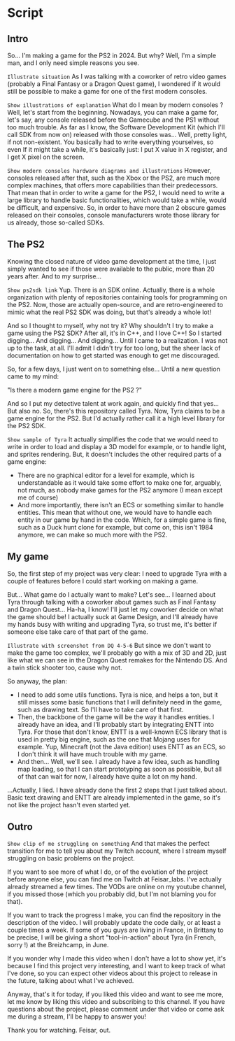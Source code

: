 # Script
## Intro
So... I'm making a game for the PS2 in 2024. But why?
Well, I'm a simple man, and I only need simple reasons you see.

`Illustrate situation`
As I was talking with a coworker of retro video games (probably a Final Fantasy or a Dragon Quest game), I wondered if it would still be possible to make a game for one of the first modern consoles.

`Show illustrations of explanation`
What do I mean by modern consoles ? Well, let's start from the beginning. Nowadays, you can make a game for, let's say, any console released before the Gamecube and the PS1 without too much trouble. As far as I know, the Software Development Kit (which I'll call SDK from now on) released with those consoles was... Well, pretty light, if not non-existent. You basically had to write everything yourselves, so even If it might take a while, it's basically just: I put X value in X register, and I get X pixel on the screen.

`Show modern consoles hardware diagrams and illustrations`
However, consoles released after that, such as the Xbox or the PS2, are much more complex machines, that offers more capabilities than their predecessors. That mean that in order to write a game for the PS2, I would need to write a large library to handle basic functionalities, which would take a while, would be difficult, and expensive. So, in order to have more than 2 obscure games released on their consoles, console manufacturers wrote those library for us already, those so-called SDKs.

## The PS2

Knowing the closed nature of video game development at the time, I just simply wanted to see if those were available to the public, more than 20 years after. And to my surprise...

`Show ps2sdk link`
Yup. There is an SDK online. Actually, there is a whole organization with plenty of repositories containing tools for programming on the PS2. Now, those are actually open-source, and are retro-engineered to mimic what the real PS2 SDK was doing, but that's already a whole lot!

And so I thought to myself, why not try it? Why shouldn't I try to make a game using the PS2 SDK? After all, it's in C++, and I love C++! So I started digging... And digging... And digging...
Until I came to a realization. I was not up to the task, at all. I'll admit I didn't try for too long, but the sheer lack of documentation on how to get started was enough to get me discouraged.

So, for a few days, I just went on to something else... Until a new question came to my mind:

"Is there a modern game engine for the PS2 ?"

And so I put my detective talent at work again, and quickly find that yes... But also no.
So, there's this repository called Tyra. Now, Tyra claims to be a game engine for the PS2. But I'd actually rather call it a high level library for the PS2 SDK.

`Show sample of Tyra`
It actually simplifies the code that we would need to write in order to load and display a 3D model for example, or to handle light, and sprites rendering. But, it doesn't includes the other required parts of a game engine:
- There are no graphical editor for a level for example, which is understandable as it would take some effort to make one for, arguably, not much, as nobody make games for the PS2 anymore (I mean except me of course)
- And more importantly, there isn't an ECS or something similar to handle entities. This mean that without one, we would have to handle each entity in our game by hand in the code. Which, for a simple game is fine, such as a Duck hunt clone for example, but come on, this isn't 1984 anymore, we can make so much more with the PS2.

## My game

So, the first step of my project was very clear: I need to upgrade Tyra with a couple of features before I could start working on making a game.

But... What game do I actually want to make? Let's see... I learned about Tyra through talking with a coworker about games such as Final Fantasy and Dragon Quest...
Ha-ha, I know! I'll just let my coworker decide on what the game should be! I actually suck at Game Design, and I'll already have my hands busy with writing and upgrading Tyra, so trust me, it's better if someone else take care of that part of the game.

`Illustrate with screenshot from DQ 4-5-6`
But since we don't want to make the game too complex, we'll probably go with a mix of 3D and 2D, just like what we can see in the Dragon Quest remakes for the Nintendo DS. And a twin stick shooter too, cause why not.

So anyway, the plan:
- I need to add some utils functions. Tyra is nice, and helps a ton, but it still misses some basic functions that I will definitely need in the game, such as drawing text. So I'll have to take care of that first.
- Then, the backbone of the game will be the way it handles entities. I already have an idea, and I'll probably start by integrating ENTT into Tyra. For those that don't know, ENTT is a well-known ECS library that is used in pretty big engine, such as the one that Mojang uses for example. Yup, Minecraft (not the Java edition) uses ENTT as an ECS, so I don't think it will have much trouble with my game.
- And then... Well, we'll see. I already have a few idea, such as handling map loading, so that I can start prototyping as soon as possible, but all of that can wait for now, I already have quite a lot on my hand.

...Actually, I lied. I have already done the first 2 steps that I just talked about. Basic text drawing and ENTT are already implemented in the game, so it's not like the project hasn't even started yet.

## Outro

`Show clip of me struggling on something`
And that makes the perfect transition for me to tell you about my Twitch account, where I stream myself struggling on basic problems on the project.

If you want to see more of what I do, or of the evolution of the project before anyone else, you can find me on Twitch at Feisar_labs. I've actually already streamed a few times. The VODs are online on my youtube channel, if you missed those (which you probably did, but I'm not blaming you for that).

If you want to track the progress I make, you can find the repository in the description of the video. I will probably update the code daily, or at least a couple times a week.
If some of you guys are living in France, in Brittany to be precise, I will be giving a short "tool-in-action" about Tyra (in French, sorry !) at the Breizhcamp, in June.

If you wonder why I made this video when I don't have a lot to show yet, it's because I find this project very interesting, and I want to keep track of what I've done, so you can expect other videos about this project to release in the future, talking about what I've achieved.

Anyway, that's it for today, if you liked this video and want to see me more, let me know by liking this video and subscribing to this channel. If you have questions about the project, please comment under that video or come ask me during a stream, I'll be happy to answer you!

Thank you for watching. Feisar, out.